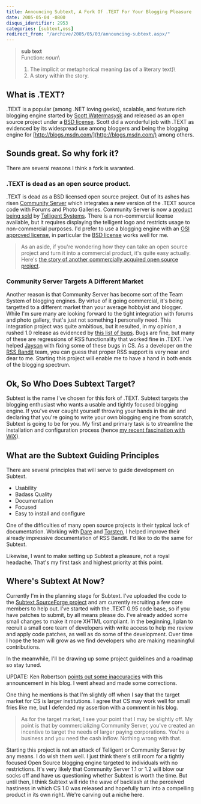 ```yaml
---
title: Announcing Subtext, A Fork Of .TEXT For Your Blogging Pleasure
date: 2005-05-04 -0800
disqus_identifier: 2953
categories: [subtext,oss]
redirect_from: "/archive/2005/05/03/announcing-subtext.aspx/"
---
```


> **sub text**\
>  Function: *noun*\
>  1. The implicit or metaphorical meaning (as of a literary text)\
>  2. A story within the story.

What is .TEXT?
--------------

.TEXT is a popular (among .NET loving geeks), scalable, and feature rich
blogging engine started by [Scott
Watermasysk](http://scottwater.com/blog) and released as an open source
project under a [BSD license](http://scottwater.com/license). Scott did
a wonderful job with .TEXT as evidenced by its widespread use among
bloggers and being the blogging engine for
[http://blogs.msdn.com/](http://blogs.msdn.com/) among others.

Sounds great. So why fork it?
-----------------------------

There are several reasons I think a fork is waranted.

### .TEXT is dead as an open source product.

.TEXT is dead as a BSD licensed open source project. Out of its ashes
has risen [Community Server](http://communityserver.org/) which
integrates a new version of the .TEXT source code with Forums and Photo
Galleries. Community Server is now a [product being
sold](https://store.telligentsystems.com/FamilyProducts.aspx?id=1) by
[Telligent Systems](https://www.telligentsystems.com/). There is a
non-commercial license available, but it requires displaying the
telligent logo and restricts usage to non-commercial purposes. I'd
prefer to use a blogging engine with an [OSI approved
license](http://www.opensource.org/licenses/index.php), in particular
the [BSD license](http://www.opensource.org/licenses/bsd-license.php)
works well for me.

> As an aside, if you're wondering how they can take an open source
> project and turn it into a commercial product, it's quite easy
> actually. Here's [the story of another commercially acquired open
> source project](http://blogs.zdnet.com/BTL/index.php?p=1306).

### Community Server Targets A Different Market

Another reason is that Community Server has become sort of the Team
System of blogging engines. By virtue of it going commercial, it's being
targetted to a different market than your average hobbyist and blogger.
While I'm sure many are looking forward to the tight integration with
forums and photo gallery, that's just not something I personally need.
This integration project was quite ambitious, but it resulted, in my
opinion, a rushed 1.0 release as evidenced by [this list of
bugs](http://jaysonknight.com/blog/archive/2005/04/06/1322.aspx). Bugs
are fine, but many of these are regressions of RSS functionality that
worked fine in .TEXT. I've helped
[Jayson](http://jaysonknight.com/blog/) with fixing some of these bugs
in CS. As a developer on the [RSS Bandit](http://www.rssbandit.org/)
team, you can guess that proper RSS support is very near and dear to me.
Starting this project will enable me to have a hand in both ends of the
blogging spectrum.

Ok, So Who Does Subtext Target?
-------------------------------

Subtext is the name I've chosen for this fork of .TEXT. Subtext targets
the blogging enthusiast who wants a usable and tightly focused blogging
engine. If you've ever caught yourself throwing your hands in the air
and declaring that you're going to write your own blogging engine from
scratch, Subtext is going to be for you. My first and primary task is to
streamline the installation and configuration process (hence [my recent
fascination with WiX](https://haacked.com/archive/2005/05/03/2930.aspx)).

What are the Subtext Guiding Principles
---------------------------------------

There are several principles that will serve to guide development on
Subtext.

-   Usability
-   Badass Quality
-   Documentation
-   Focused
-   Easy to install and configure

One of the difficulties of many open source projects is their typical
lack of documentation. Working with
[Dare](http://www.25hoursaday.com/weblog/) and
[Torsten](http://www.rendelmann.info/blog/), I helped improve their
already impressive documentation of RSS Bandit. I'd like to do the same
for Subtext.

Likewise, I want to make setting up Subtext a pleasure, not a royal
headache. That's my first task and highest priority at this point.

Where's Subtext At Now?
-----------------------

Currently I'm in the planning stage for Subtext. I've uploaded the code
to the [Subtext SourceForge
project](http://sourceforge.net/projects/subtext/) and am currently
recruiting a few core members to help out. I've started with the .TEXT
0.95 code base, so if you have patches to submit, by all means please
do. I've already added some small changes to make it more XHTML
compliant. In the beginning, I plan to recruit a small core team of
developers with write access to help me review and apply code patches,
as well as do some of the development. Over time I hope the team will
grow as we find developers who are making meaningful contributions.

In the meanwhile, I'll be drawing up some project guidelines and a
roadmap so stay tuned.

UPDATE: Ken Robertson [points out some
inaccuracies](http://www.qgyen.net/blog/archive/2005/05/05/1024.aspx)
with this announcement in his blog. I went ahead and made some
corrections.

One thing he mentions is that I'm slightly off when I say that the
target market for CS is larger institutions. I agree that CS may work
well for small fries like me, but I defended my assertion with a comment
in his blog.

> As for the target market, I see your point that I may be slightly off.
> My point is that by commercializing Community Server, you've created
> an incentive to target the needs of larger paying corporations. You're
> a business and you need the cash inflow. Nothing wrong with that.

Starting this project is not an attack of Telligent or Community Server
by any means. I do wish them well. I just think there's still room for a
tightly focused Open Source blogging engine targeted to individuals with
no restrictions. It's very likely that Community Server 1.1 or 1.2 will
blow our socks off and have us questioning whether Subtext is worth the
time. But until then, I think Subtext will ride the wave of backlash at
the perceived hastiness in which CS 1.0 was released and hopefully turn
into a compelling product in its own right. We're carving out a niche
here.

